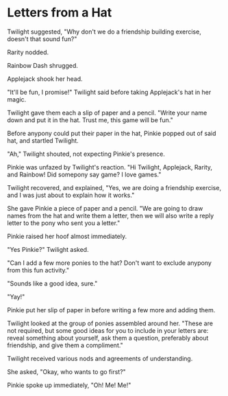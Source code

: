 # Letters from a Hat



Twilight suggested, "Why don't we do a friendship building exercise, doesn't that sound fun?"

Rarity nodded.

Rainbow Dash shrugged.

Applejack shook her head.

"It'll be fun, I promise!" Twilight said before taking Applejack's hat in her magic.

Twilight gave them each a slip of paper and a pencil. "Write your name down and put it in the hat. Trust me, this game will be fun."

Before anypony could put their paper in the hat, Pinkie popped out of said hat, and startled Twilight.

"Ah," Twilight shouted, not expecting Pinkie's presence.

Pinkie was unfazed by Twilight's reaction. "Hi Twilight, Applejack, Rarity, and Rainbow! Did somepony say game? I love games."

Twilight recovered, and explained, "Yes, we are doing a friendship exercise, and I was just about to explain how it works."

She gave Pinkie a piece of paper and a pencil. "We are going to draw names from the hat and write them a letter, then we will also write a reply letter to the pony who sent you a letter."

Pinkie raised her hoof almost immediately.

"Yes Pinkie?" Twilight asked.

"Can I add a few more ponies to the hat? Don't want to exclude anypony from this fun activity."

"Sounds like a good idea, sure."

"Yay!"

Pinkie put her slip of paper in before writing a few more and adding them.

Twilight looked at the group of ponies assembled around her. "These are not required, but some good ideas for you to include in your letters are: reveal something about yourself, ask them a question, preferably about friendship, and give them a compliment."

Twilight received various nods and agreements of understanding.

She asked, "Okay, who wants to go first?"

Pinkie spoke up immediately, "Oh! Me! Me!"
